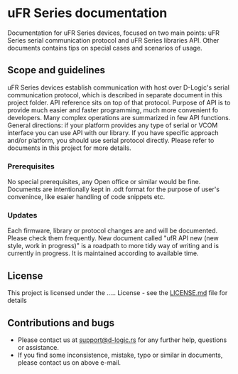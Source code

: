 # uFR Series documentation

Documentation for uFR Series devices, focused on two main points: uFR Series serial communication protocol and uFR Series libraries API. Other documents contains tips on special cases and scenarios of usage.

## Scope and guidelines

uFR Series devices establish communication with host over D-Logic's serial communication protocol, which is described in separate document in this project folder.
API reference sits on top of that protocol. Purpose of API is to provide much easier and faster programming, much more convenient fo developers.
Many complex operations are summarized in few API functions.
General directions:
if your platform provides any type of serial or VCOM interface you can use API with our library. 
If you have specific approach and/or platform, you should use serial protocol directly.
Please refer to documents in this project for more details.  

### Prerequisites

No special prerequisites, any Open office or similar would be fine.
Documents are intentionally kept in .odt format for the purpose of user's convenince, like esaier handling of code snippets etc. 

### Updates

Each firmware, library or protocol changes are and will be documented. Please check them frequently.
New document called "ufR API new (new style, work in progress)" is a roadpath to more tidy way of writing and is currently in progress. It is maintained according to available time. 

## License

This project is licensed under the ..... License - see the [LICENSE.md](LICENSE.md) file for details

## Contributions and bugs

* Please contact us at support@d-logic.rs for any further help, questions or assistance. 
* If you find some inconsistence, mistake, typo or similar in documents, please contact us on above e-mail.


